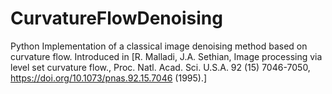# CurvatureFlowDenoising
Python Implementation of a classical image denoising method based on curvature flow. 
Introduced in [R. Malladi, J.A. Sethian, Image processing via level set curvature flow., Proc. Natl. Acad. Sci. U.S.A. 92 (15) 7046-7050, https://doi.org/10.1073/pnas.92.15.7046 (1995).]
